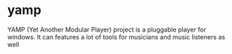 # yamp
YAMP (Yet Another Modular Player) project is a pluggable player for windows. It can features a lot of tools for musicians and music listeners as well
